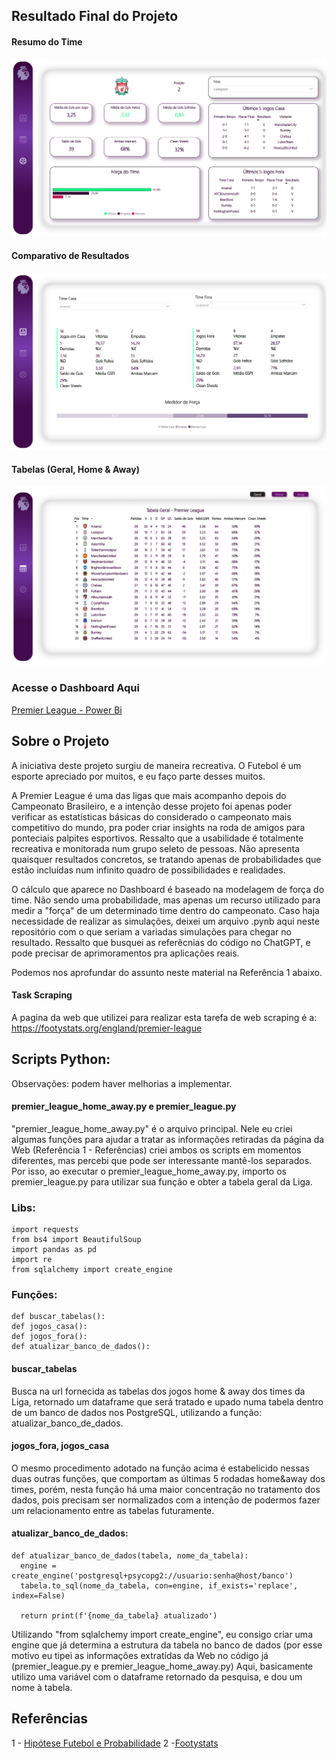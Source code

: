 ## Resultado Final do Projeto

#### Resumo do Time
![Página 1](https://github.com/vgmalves/premier-league-task-scraping/blob/main/Power%20Bi/Telas%20do%20Dashboard/tela-resumo-time.png?raw=true)

#### Comparativo de Resultados
![Página 2](https://github.com/vgmalves/premier-league-task-scraping/blob/main/Power%20Bi/Telas%20do%20Dashboard/tela-medidor-forca-time.png?raw=true)

#### Tabelas (Geral, Home & Away)
![Página 3](https://github.com/vgmalves/premier-league-task-scraping/blob/main/Power%20Bi/Telas%20do%20Dashboard/tabela-geral-tabelas.png?raw=true)

### Acesse o Dashboard Aqui
[Premier League - Power Bi](https://app.powerbi.com/view?r=eyJrIjoiMTNiNWViYjItMjZhNC00NTI4LWJhODEtODRiYzhlMzllMGJhIiwidCI6ImQ1Njc0NmZiLTZjYzItNGFmNi04M2ViLTk1ZWE3YWVkOTQ2ZiJ9)

## Sobre o Projeto

A iniciativa deste projeto surgiu de maneira recreativa. O Futebol é um esporte apreciado por muitos, e eu faço parte desses muitos.

A Premier League é uma das ligas que mais acompanho depois do Campeonato Brasileiro, e a intenção desse projeto foi apenas poder verificar as estatísticas básicas do considerado o campeonato mais competitivo do mundo, pra poder criar insights na roda de amigos para ponteciais palpites esportivos.
Ressalto que a usabilidade é totalmente recreativa e monitorada num grupo seleto de pessoas. Não apresenta quaisquer resultados concretos, se tratando apenas de probabilidades que estão incluídas num infinito quadro de possibilidades e realidades. 

O cálculo que aparece no Dashboard é baseado na modelagem de força do time. Não sendo uma probabilidade, mas apenas um recurso utilizado para medir a "força" de um determinado time dentro do campeonato.
Caso haja necessidade de realizar as simulações, deixei um arquivo .pynb aqui neste repositório com o que seriam a variadas simulações para chegar no resultado. Ressalto que busquei as referêcnias do código no ChatGPT, e pode precisar de aprimoramentos pra aplicações reais.

Podemos nos aprofundar do assunto neste material na Referência 1 abaixo.

#### Task Scraping
A pagina da web que utilizei para realizar esta tarefa de web scraping é a: https://footystats.org/england/premier-league

## Scripts Python:
Observações: podem haver melhorias a implementar.

#### premier_league_home_away.py e premier_league.py
"premier_league_home_away.py" é o arquivo principal. Nele eu criei algumas funções para ajudar a tratar as informações retiradas da página da Web (Referência 1 - Referências)
criei ambos os scripts em momentos diferentes, mas percebi que pode ser interessante mantê-los separados. Por isso, ao executar o premier_league_home_away.py, importo os premier_league.py para utilizar sua função e obter a tabela geral da Liga.

  ### Libs:
  
    import requests
    from bs4 import BeautifulSoup
    import pandas as pd
    import re
    from sqlalchemy import create_engine

  ### Funções:
  
    def buscar_tabelas():
    def jogos_casa():
    def jogos_fora():
    def atualizar_banco_de_dados(): 

#### buscar_tabelas
Busca na url fornecida as tabelas dos jogos home & away dos times da Liga, retornado um dataframe que será tratado e upado numa tabela dentro de um banco de dados nos PostgreSQL, utilizando a função: atualizar_banco_de_dados.

#### jogos_fora, jogos_casa
O mesmo procedimento adotado na função acima é estabelicido nessas duas outras funções, que comportam as últimas 5 rodadas home&away dos times, porém, nesta função há uma maior concentração no tratamento dos dados, pois precisam ser normalizados com a intenção de podermos fazer um relacionamento entre as tabelas futuramente. 

#### atualizar_banco_de_dados:

    def atualizar_banco_de_dados(tabela, nome_da_tabela):
      engine = create_engine('postgresql+psycopg2://usuario:senha@host/banco')
      tabela.to_sql(nome_da_tabela, con=engine, if_exists='replace', index=False)

      return print(f'{nome_da_tabela} atualizado')

Utilizando "from sqlalchemy import create_engine", eu consigo criar uma engine que já determina a estrutura da tabela no banco de dados (por esse motivo eu tipei as informações extratídas da Web no código já (premier_league.py e premier_league_home_away.py)
Aqui, basicamente utilizo uma variável com o dataframe retornado da pesquisa, e dou um nome à tabela. 

## Referências

1 - [Hipótese Futebol e Probabilidade](https://ufmg.medium.com/s%C3%A3o-s%C3%B3-dois-os-lados-da-mesma-partida-8de8a22d09d7)
2 -[Footystats](https://footystats.org/england/premier-league)
